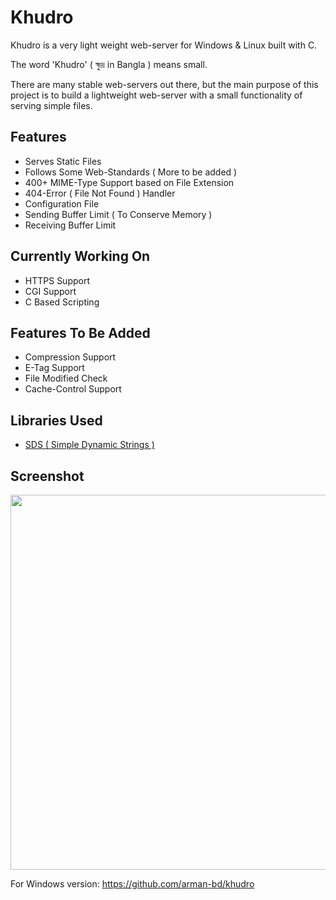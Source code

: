 # Khudro
Khudro is a very light weight web-server for Windows & Linux built with C.

The word 'Khudro' ( ক্ষুদ্র in Bangla ) means small.

There are many stable web-servers out there,
but the main purpose of this project is to
build a lightweight web-server with 
a small functionality of serving simple files.

## Features

* Serves Static Files
* Follows Some Web-Standards ( More to be added )
* 400+ MIME-Type Support based on File Extension
* 404-Error ( File Not Found ) Handler
* Configuration File
* Sending Buffer Limit ( To Conserve Memory )
* Receiving Buffer Limit

## Currently Working On
* HTTPS Support
* CGI Support
* C Based Scripting

## Features To Be Added
* Compression Support
* E-Tag Support
* File Modified Check
* Cache-Control Support

## Libraries Used
* <a href="https://github.com/antirez/sds">SDS ( Simple Dynamic Strings )</a>

## Screenshot
<img src="http://i.imgur.com/u2D74Fd.png" width="600">

For Windows version: https://github.com/arman-bd/khudro